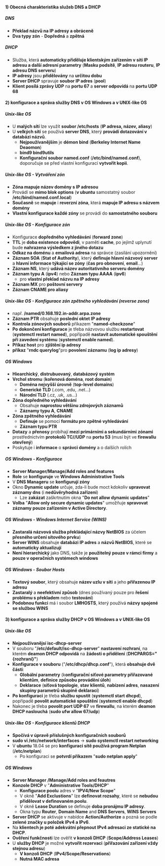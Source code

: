 #### 1) Obecná charakteristika služeb DNS a DHCP

##### DNS
- **Překlad názvů na IP adresy a obráceně**
- **Dva typy zón** - **Dopředná** a **zpětná**
##### DHCP
 - Služba, která **automaticky přiděluje klientským zařízením v síti IP adresu a další adresní parametry** (**Masku podsítě**, **IP adresu routeru**, **IP adresu DNS serveru**)
 - **IP adresy** jsou **přidělovány** na **určitou dobu**
 - **Server DHCP** spravuje **soubor IP adres** (**pool**)
 - **Klient posílá zprávy UDP** na **portu 67** a **server odpovídá** na **portu UDP 68**
#### 2) konfigurace a správa služby DNS v OS Windows a v UNIX-like OS
##### Unix-like OS
- U **malých sítí** lze využít **soubor /etc/hosts** (**IP adresa, název, aliasy**)
- U **velkých sítí** se používá **server DNS**, který **provádí dotazování v databázi názvů**.
	- **Nejpoužívanějším** je **démon bind** (**Berkeley Internet Name Deaomon**)
	- **bind9 bind9utils**
	- **Konfigurační soubor named.conf** (**/etc/bind/named.conf**), doporučuje se před vlastní konfigurací **vytvořit kopii**.
##### Unix-like OS - Vytváření zón
- **Zóna mapuje název domény s IP adresou**
- Provádí se **mimo blok options** (**v ubuntu** samostatný soubor **/etc/bind/named.conf.local**)
- **Současně** se **mapuje** i **reverzní zóna**, která **mapuje IP adresu s názvem domény**
- **Vlastní konfigurace každé zóny** se provádí do **samostatného souboru**
##### Unix-like OS - Konfigurace zón
- Konfigurace **dopředného vyhledávání** (**forward zone**)
- **TTL** je **doba existence odpovědi**, v paměti **cache**, po jejímž uplynutí bude **nahrazena výsledkem z jiného dotazu**
- **Odkaz na doménu** a **emailová adresa** na správce (zasílání upozornění)
- **Záznam SOA** (**Stat of Authority**), který **definuje hlavní názvový server** a **hlavní informace týkající se zóny** (**čas pro obnovení**, **email**...)
- **Záznam NS**, který **udává název autoritativního serveru domény**
- **Záznam typu A** (**ipv4**) nebo **Záznam typu AAAA** (**ipv6**)
	- pro **vlastní překlad názvu na IP adresy**
- **Záznam MX** pro **poštovní servery**
- **Záznam CNAME pro aliasy**
##### Unix-like OS - Konfigurace zón zpětného vyhledávání (reverse zone)
- např. **/named/0.168.192.in-addr.arpa.zone**
- **Záznam PTR** obsahuje **poslední oktet IP adresy**
- **Kontrola zónových souborů** příkazem "**named-checkzone**"
- **Po dokončení konfigurace** je třeba názvovou službu **restartovat** (**systemctl restart named**), popřípadě **nastavit automatické spouštění při zavedení systému** (**systemctl enable named**).
- **Příkaz host** pro **zjištění ip adresy**
- **příkaz** "**rndc querylog**"pro **povolení záznamu** (**log ip adresy**)
##### OS Windows
- **Hiearchický**, **distrubuovaný**, **databázový** **systém**
- **Vrchol stromu** (**kořenová doména**, **root domain**)
	- **Doména nejvyšší úrovně** (**top-level domains**)
	- **Generické TLD** (.com, .edu, .net...)
	- **Národní TLD** (.cz, .uk, .us...)
- **Zóna dopředného vyhledávání**
	- Obsahuje **naprostou většinu zdrojových záznamů**
	- **Záznamy typu A**, **CNAME**
- **Zóna zpětného vyhledávání**
	- **Definuje** se pomocí **formátu pro zpětné vyhledávání**
	- **Záznam typu PTR**
- **Dotazy** a **přenosy** probíhají **mezi primárními a sekundárními zónami** prostřednictvím **protokolů TC//UDP** na **portu 53** (musí být ve **firewallu otevřený**)
- Poskytuje i **informace** o **správci domény** a o dalších rolích
##### OS Windows - Konfigurace
- **Server Manager/Manage/Add roles and features**
- **Role** se **konfiguruje** ve **Windows Administrative Tools**
- V **DNS Manageru** se **konfigurují zóny**
- Okno **Dynamic update** určuje, zda-li bude moct kdokoliv **upravovat záznamy dns** (i **nedůvěryhodná zařízení**)
	- Lze **zakázat** zaškrtnutím okna "**Do not allow dynamic updates**"
- **Volba** "**Allow only secure dynamic updates**" umožňuje **spravovat záznamy pouze zařízením v Active Directory**.
##### OS Windows - Windows Internet Service (WINS)
- **Zastaralá názvová služba překládající názvy NetBIOS** za účelem **přesného určení sítového prvku**)
- **Server WINS** obsahuje **databázi IP adres** a **názvů NetBIOS**, které se **automaticky aktualizují** 
- **Není hierarchický** jako DNS, takže je **použitelný pouze v rámci firmy** a **pouze v operačních systémech windows**
##### OS Windows - Soubor Hosts
- **Textový soubor**, který obsahuje **název uzlu v síti** a jeho **přiřazenou IP adresu**
- **Zastaralý** a **neefektivní způsob** (dnes používaný pouze pro **řešení problému s překladem** nebo **testování**)
- **Podobnou funkci** má i soubor **LMHOSTS**, který používá **názvy spojené se službou WINS**
#### 3) konfigurace a správa služby DHCP v OS Windows a v UNIX-like OS
##### Unix-like OS
- **Nejpoužívanějsí isc-dhcp-server**
- V souboru "**/etc/default/isc-dhcp-server**" **nastavení rozhraní**, na kterém **deamon DHCP odpovídá** na **žádosti o přidělení** (**DHCPARGS="{rozhraní}"**)
- **Konfigurace v souboru** ("**/etc/dhcp/dhcp.conf**"), která **obsahuje dvě části**:
	- **Globální parametry** (k**onfigurační síťové parametry přiřazované klientům**, **definice způsobu provádění úloh**)
	- **Deklarace** (**síťová topologie**, **stav klientů**, **nabízení adres**, **nasazení skupiny parametrů skupině deklarací**)
- **Po konfiguraci** je třeba **službu spustit** (**systemctl start dhcpd**), popřípadě **povolit automatické spouštění** (**systemctl enable dhcpd**)
- Nakonec je třeba **povolit port UDP 67** ve **firewallu**, na kterém **deamon DHCP naslouchá** (**sudo ufw allow 67/udp**) 
##### Unix-like OS - Konfigurace klientů DHCP
- **Spočívá v úpravě příslušných konfiguračních souborů**
- **sudo vi /etc/network/interfaces** -> **sudo systemctl restart networking**
- V **ubuntu** 18.04 se pro **konfiguraci sítě používá program Netplan** (**/etc/netplan**)
	- Po konfiguraci se **potvrdí příkazem** "**sudo netplan apply**"
##### OS Windows
- **Server Manager** **/Manage/Add roles and feautres**
- **Konzole DHCP** v "**Administrative Tools/DHCP**"
	- **Konfigurace poolu** adres v "**IPV4/New Scope**"
	- V okně "**Add Exclustions**" lze **definovat rozsahy**, které se **nebudou přidělovat v definovaném poolu**.
	- V okně **Lease Duration** se definuje **doba pronájmu IP adresy**.
	- Okna typu **Router**, **Domain Name** and **DNS Servers**, **WINS Servers**
- **Server DHCP** se aktivuje v nabídce **Action/Authorize** a pozná se podle **zelené značky u položek IPv4 a IPv6**.
- Na **klientech je poté adekvátní přepnout IPv4 adresaci ze statické na DHCP**.
- **Ověření funkčnosti** lze ověřit **v konzoli DHCP** (**Scope/Address Leases**)
- U **služby DHCP** je možné **vytvořit rezervaci** (**přiřazování zařízení vždy stejnou adresu**)
	- **V konzoli DHCP** (**IPv4/Scope/Reservations**)
	- **Nutná MAC adresa**